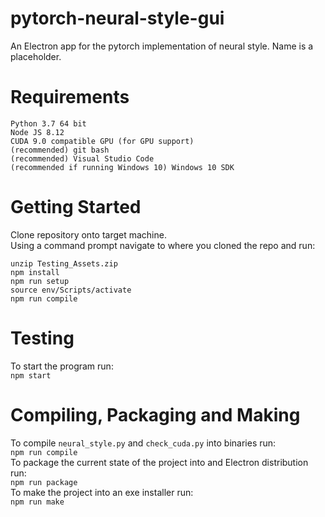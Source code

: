 # pytorch-neural-style-gui
An Electron app for the pytorch implementation of neural style. Name is a placeholder.

# Requirements
```
Python 3.7 64 bit
Node JS 8.12
CUDA 9.0 compatible GPU (for GPU support)
(recommended) git bash
(recommended) Visual Studio Code
(recommended if running Windows 10) Windows 10 SDK
```

# Getting Started
Clone repository onto target machine.<br>
Using a command prompt navigate to where you cloned the repo and run:<br>
```
unzip Testing_Assets.zip
npm install
npm run setup
source env/Scripts/activate
npm run compile
```

# Testing
To start the program run:<br>
`npm start`<br>

# Compiling, Packaging and Making
To compile `neural_style.py` and `check_cuda.py` into binaries run:<br>
`npm run compile`<br>
To package the current state of the project into and Electron distribution run:<br>
`npm run package`<br>
To make the project into an exe installer run:<br>
`npm run make`
